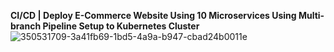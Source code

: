 **CI/CD | Deploy E-Commerce Website Using 10 Microservices Using Multi-branch Pipeline Setup to Kubernetes Cluster**
![350531709-3a41fb69-1bd5-4a9a-b947-cbad24b0011e](https://github.com/user-attachments/assets/ba48231a-96c0-4091-9292-21853c41ae34)
